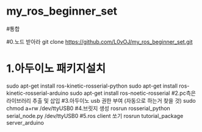 # my_ros_beginner_set
#통합

#0.노드 받아라
git clone https://github.com/L0vOJ/my_ros_beginner_set.git
# 1.아두이노 패키지설치 
sudo apt-get install ros-kinetic-rosserial-python
sudo apt-get install ros-kinetic-rosserial-arduino
sudo apt-get install ros-noetic-rosserial
#2.pc측은 라이브러리 추출 및 삽입 
#3.아두이노 usb 권한 부여 (자동으로 하는거 찾을 것)
sudo chmod a+rw /dev/ttyUSB0
#4.브릿지 생성 
rosrun rosserial_python serial_node.py /dev/ttyUSB0
#5.ros client 쏘기
rosrun tutorial_package server_arduino
